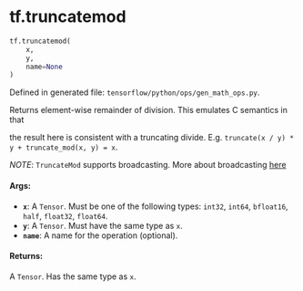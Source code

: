 <div itemscope itemtype="http://developers.google.com/ReferenceObject">
<meta itemprop="name" content="tf.truncatemod" />
<meta itemprop="path" content="Stable" />
</div>

# tf.truncatemod

``` python
tf.truncatemod(
    x,
    y,
    name=None
)
```



Defined in generated file: `tensorflow/python/ops/gen_math_ops.py`.

Returns element-wise remainder of division. This emulates C semantics in that

the result here is consistent with a truncating divide. E.g. `truncate(x / y) *
y + truncate_mod(x, y) = x`.

*NOTE*: `TruncateMod` supports broadcasting. More about broadcasting
[here](http://docs.scipy.org/doc/numpy/user/basics.broadcasting.html)

#### Args:

* <b>`x`</b>: A `Tensor`. Must be one of the following types: `int32`, `int64`, `bfloat16`, `half`, `float32`, `float64`.
* <b>`y`</b>: A `Tensor`. Must have the same type as `x`.
* <b>`name`</b>: A name for the operation (optional).


#### Returns:

A `Tensor`. Has the same type as `x`.